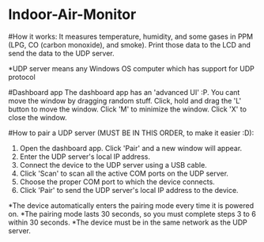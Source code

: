 # Indoor-Air-Monitor
#How it works:
It measures temperature, humidity, and some gases in PPM (LPG, CO (carbon monoxide), and smoke). 
Print those data to the LCD and send the data to the UDP server.

*UDP server means any Windows OS computer which has support for UDP protocol

#Dashboard app
The dashboard app has an 'advanced UI' :P. You cant move the window by dragging random stuff.
Click, hold and drag the 'L' button to move the window. Click 'M' to minimize the window.
Click 'X' to close the window.

#How to pair a UDP server (MUST BE IN THIS ORDER, to make it easier :D):
1. Open the dashboard app. Click 'Pair' and a new window will appear.
2. Enter the UDP server's local IP address.
3. Connect the device to the UDP server using a USB cable. 
4. Click 'Scan' to scan all the active COM ports on the UDP server.
5. Choose the proper COM port to which the device connects.
6. Click 'Pair' to send the UDP server's local IP address to the device.

*The device automatically enters the pairing mode every time it is powered on.
*The pairing mode lasts 30 seconds, so you must complete steps 3 to 6 within 30 seconds.
*The device must be in the same network as the UDP server.
